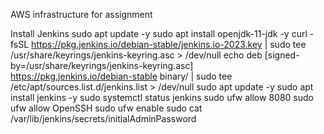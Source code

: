 AWS infrastructure for assignment

Install Jenkins
sudo apt update -y
sudo apt install openjdk-11-jdk -y
curl -fsSL https://pkg.jenkins.io/debian-stable/jenkins.io-2023.key | sudo tee \
/usr/share/keyrings/jenkins-keyring.asc > /dev/null
echo deb [signed-by=/usr/share/keyrings/jenkins-keyring.asc] \
https://pkg.jenkins.io/debian-stable binary/ | sudo tee \
/etc/apt/sources.list.d/jenkins.list > /dev/null
sudo apt update -y
sudo apt install jenkins -y
sudo systemctl status jenkins
sudo ufw allow 8080
sudo ufw allow OpenSSH
sudo ufw enable
sudo cat /var/lib/jenkins/secrets/initialAdminPassword
